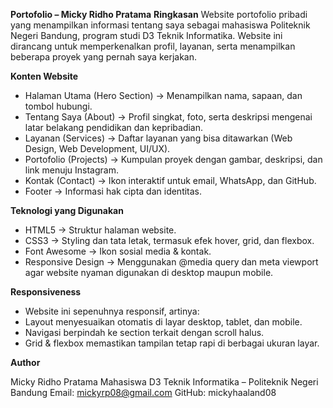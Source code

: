 **Portofolio – Micky Ridho Pratama**
**Ringkasan**
Website portofolio pribadi yang menampilkan informasi tentang saya sebagai mahasiswa Politeknik Negeri Bandung, program studi D3 Teknik Informatika. Website ini dirancang untuk memperkenalkan profil, layanan, serta menampilkan beberapa proyek yang pernah saya kerjakan.

**Konten Website**

- Halaman Utama (Hero Section) → Menampilkan nama, sapaan, dan tombol hubungi.
- Tentang Saya (About) → Profil singkat, foto, serta deskripsi mengenai latar belakang pendidikan dan kepribadian.
- Layanan (Services) → Daftar layanan yang bisa ditawarkan (Web Design, Web Development, UI/UX).
- Portofolio (Projects) → Kumpulan proyek dengan gambar, deskripsi, dan link menuju Instagram.
- Kontak (Contact) → Ikon interaktif untuk email, WhatsApp, dan GitHub.
- Footer → Informasi hak cipta dan identitas.

**Teknologi yang Digunakan**

- HTML5 → Struktur halaman website.
- CSS3 → Styling dan tata letak, termasuk efek hover, grid, dan flexbox.
- Font Awesome → Ikon sosial media & kontak.
- Responsive Design → Menggunakan @media query dan meta viewport agar website nyaman digunakan di desktop maupun mobile.

**Responsiveness**

- Website ini sepenuhnya responsif, artinya:
- Layout menyesuaikan otomatis di layar desktop, tablet, dan mobile.
- Navigasi berpindah ke section terkait dengan scroll halus. 
- Grid & flexbox memastikan tampilan tetap rapi di berbagai ukuran layar.

**Author**

Micky Ridho Pratama
Mahasiswa D3 Teknik Informatika – Politeknik Negeri Bandung
Email: mickyrp08@gmail.com
GitHub: mickyhaaland08
